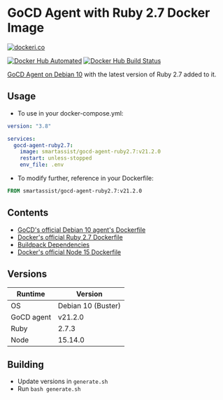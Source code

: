 # GoCD Agent with Ruby 2.7 Docker Image

[![dockeri.co](https://dockeri.co/image/smartassist/gocd-agent-ruby2.7)](https://hub.docker.com/r/smartassist/gocd-agent-ruby2.7)

[![Docker Hub Automated](https://img.shields.io/docker/cloud/automated/smartassist/gocd-agent-ruby2.7.svg?style=flat-square&logo=docker "GitHub issues")](https://hub.docker.com/r/smartassist/gocd-agent-ruby2.7)
[![Docker Hub Build Status](https://img.shields.io/docker/cloud/build/smartassist/gocd-agent-ruby2.7.svg?style=flat-square&logo=docker "GitHub stars")](https://hub.docker.com/r/smartassist/gocd-agent-ruby2.7)

[GoCD Agent on Debian 10](https://hub.docker.com/r/gocd/gocd-agent-debian-10) with the latest version of Ruby 2.7 added to
it.

## Usage

- To use in your docker-compose.yml:

```yaml
version: "3.8"

services:
  gocd-agent-ruby2.7:
    image: smartassist/gocd-agent-ruby2.7:v21.2.0
    restart: unless-stopped
    env_file: .env
```

- To modify further, reference in your Dockerfile:

```dockerfile
FROM smartassist/gocd-agent-ruby2.7:v21.2.0
```

## Contents

- [GoCD's official Debian 10 agent's Dockerfile](https://hub.docker.com/r/gocd/gocd-agent-debian-10)
- [Docker's official Ruby 2.7 Dockerfile](https://github.com/docker-library/ruby/raw/master/2.7/buster/Dockerfile)
- [Buildpack Dependencies](https://github.com/docker-library/buildpack-deps/raw/master/debian/buster/Dockerfile)
- [Docker's official Node 15 Dockerfile](https://github.com/nodejs/docker-node/raw/main/15/buster/Dockerfile)

## Versions

| Runtime    | Version |
|------------|---------|
| OS      | Debian 10 (Buster)  |
| GoCD agent | v21.2.0 |
| Ruby       | 2.7.3  |
| Node       | 15.14.0  |

## Building

- Update versions in `generate.sh`
- Run `bash generate.sh`
